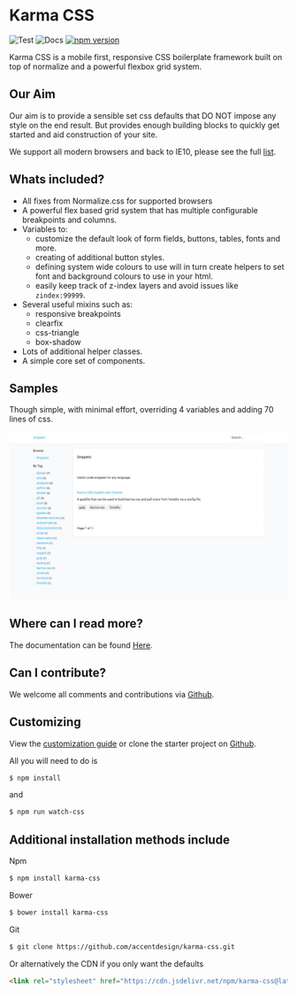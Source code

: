 # Karma CSS

![Test](https://github.com/AccentDesign/karma-css/workflows/Test/badge.svg)
![Docs](https://github.com/AccentDesign/karma-css/workflows/Deploy%20to%20GitHub%20Pages/badge.svg)
[![npm version](https://badge.fury.io/js/karma-css.svg)](https://www.npmjs.com/package/karma-css)

Karma CSS is a mobile first, responsive CSS boilerplate framework built on top of normalize and a powerful flexbox grid system.

## Our Aim

Our aim is to provide a sensible set css defaults that DO NOT impose any style on the end result. But provides enough building blocks to quickly get started and aid construction of your site. 

We support all modern browsers and back to IE10, please see the full [list](https://karmacss.com).

## Whats included?

* All fixes from Normalize.css for supported browsers 
* A powerful flex based grid system that has multiple configurable breakpoints and columns.
* Variables to:
    * customize the default look of form fields, buttons, tables, fonts and more.
    * creating of additional button styles.
    * defining system wide colours to use will in turn create helpers to set font and background colours to use in your html.
    * easily keep track of z-index layers and avoid issues like `zindex:99999`.
* Several useful mixins such as:
    * responsive breakpoints
    * clearfix
    * css-triangle
    * box-shadow
* Lots of additional helper classes.
* A simple core set of components.

## Samples

Though simple, with minimal effort, overriding 4 variables and adding 70 lines of css.

![sample 1](/images/sample1.png)

## Where can I read more?

The documentation can be found [Here](https://karmacss.com).

## Can I contribute?

We welcome all comments and contributions via [Github](https://github.com/AccentDesign/karma-css).

## Customizing

View the [customization guide](https://karmacss.com/customizing/) or clone the starter project on [Github](https://github.com/AccentDesign/karma-css-starter).

All you will need to do is
```bash
$ npm install
```

and 
```bash
$ npm run watch-css
```

## Additional installation methods include

Npm
```bash
$ npm install karma-css
```

Bower
```bash
$ bower install karma-css
```

Git
```bash
$ git clone https://github.com/accentdesign/karma-css.git
```

Or alternatively the CDN if you only want the defaults
```html
<link rel="stylesheet" href="https://cdn.jsdelivr.net/npm/karma-css@latest/dist/karma.min.css">
```

